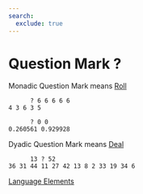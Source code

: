 ```yaml
---
search:
  exclude: true
---
```

<h1 class="heading"><span class="name">Question Mark</span> <span class="command">?</span></h1>

Monadic Question Mark means
[Roll](../primitive-functions/roll.md)
```apl
      ? 6 6 6 6 6
4 3 6 3 5

      ? 0 0
0.260561 0.929928
```

Dyadic Question Mark means
[Deal](../primitive-functions/deal.md)
```apl
      13 ? 52
36 31 44 11 27 42 13 8 2 33 19 34 6
```
[Language Elements](./language-elements.md)


